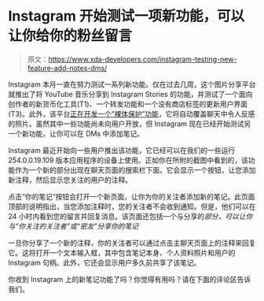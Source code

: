 # Instagram 开始测试一项新功能，可以让你给你的粉丝留言

> 原文：<https://www.xda-developers.com/instagram-testing-new-feature-add-notes-dms/>

Instagram 本月一直在努力测试一系列新功能。仅在过去几周，这个图片分享平台就推出了将 YouTube 音乐分享到 Instagram Stories 的功能，并测试了一个面向创作者的新货币化工具(T1)、一个转发功能和一个没有商店标签的更新用户界面(T3)。此外，该平台[正在开发一个“裸体保护”功能](https://www.xda-developers.com/instagram-nudity-protection-feature-leak/)，它将自动覆盖聊天中令人反感的照片。虽然其中一些功能尚未向用户开放，但 Instagram 现在已经开始测试另一个新功能，让你可以在 DMs 中添加笔记。

Instagram 最近开始向一些用户推出该功能，它已经可以在我们的一些运行 254.0.0.19.109 版本应用程序的设备上使用。正如你在所附的截图中看到的，该功能作为一个新的部分出现在聊天页面的搜索栏下面。它会显示一个按钮，让您添加新注释，然后显示您关注的用户的注释。

点击“你的笔记”按钮会打开一个新页面，让你为你的关注者添加新的笔记。此页面顶部的说明指出，当您添加注释时，您的关注者不会收到通知。但是，他们可以在 24 小时内看到您的留言并回复消息。该页面还包括一个与分享的*部分，可以让你与“你关注的关注者”或“密友”分享你的笔记*

一旦你分享了一个新的注释，你的关注者可以通过点击主聊天页面上的注释来回复它。这将打开一个文本输入框，其中包含笔记本身、个人资料照片和用户的 Instagram 句柄。此外，它还会显示用户多久前共享了该笔记。

你收到 Instagram 上的新笔记功能了吗？你觉得有用吗？请在下面的评论区告诉我们。